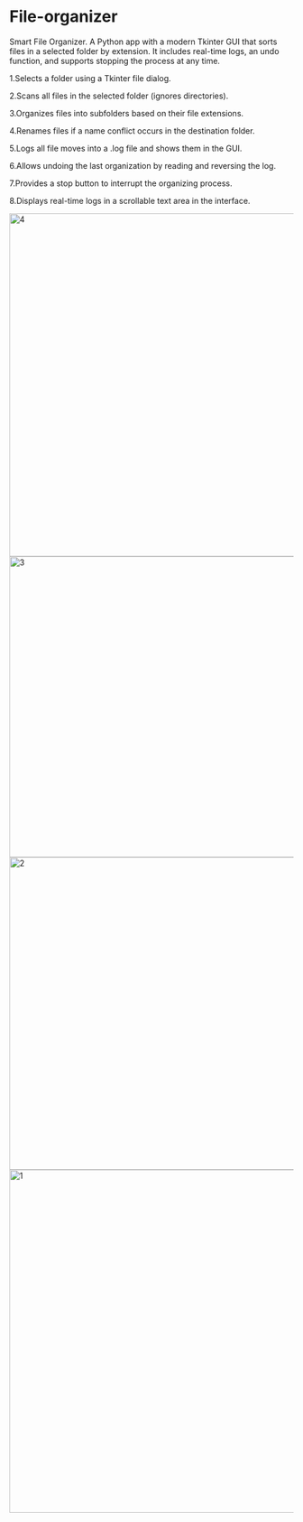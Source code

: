 # File-organizer
Smart File Organizer. A Python app with a modern Tkinter GUI that sorts files in a selected folder by extension. It includes real-time logs, an undo function, and supports stopping the process at any time.

1.Selects a folder using a Tkinter file dialog.

2.Scans all files in the selected folder (ignores directories).

3.Organizes files into subfolders based on their file extensions.

4.Renames files if a name conflict occurs in the destination folder.

5.Logs all file moves into a .log file and shows them in the GUI.

6.Allows undoing the last organization by reading and reversing the log.

7.Provides a stop button to interrupt the organizing process.

8.Displays real-time logs in a scrollable text area in the interface.

<img width="608" alt="4" src="https://github.com/user-attachments/assets/80f1c6af-fc21-4870-8903-ccd06b6098f1" />
<img width="533" alt="3" src="https://github.com/user-attachments/assets/465c3fd4-b15a-4f87-bb4e-3c868f67860a" />
<img width="554" alt="2" src="https://github.com/user-attachments/assets/9f80d613-42ee-4a30-b25b-9de147d6f9ac" />
<img width="608" alt="1" src="https://github.com/user-attachments/assets/65913dd6-76bb-498d-84ab-397028aaa76e" />


